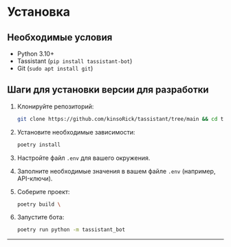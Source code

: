 # Установка

## Необходимые условия

- Python 3.10+
- Tassistant (`pip install tassistant-bot`)
- Git (`sudo apt install git`)

## Шаги для установки версии для разработки

1. Клонируйте репозиторий:
   ```bash
   git clone https://github.com/kinsoRick/tassistant/tree/main && cd tassistant
   ```

2. Установите необходимые зависимости:
   ```bash
   poetry install
   ```

3. Настройте файл `.env` для вашего окружения.

4. Заполните необходимые значения в вашем файле `.env` (например, API-ключи).

5. Соберите проект:
   ```bash
   poetry build \
   ```

6. Запустите бота:
   ```bash
   poetry run python -m tassistant_bot
   ```

---
